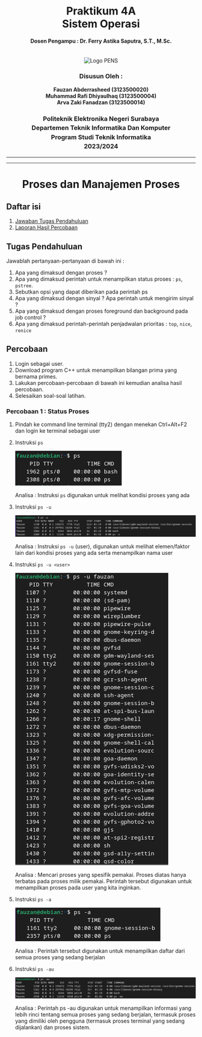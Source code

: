 <div align="center">
  <h1 style="text-align: center;font-weight: bold">Praktikum 4A<br>Sistem Operasi</h1>
  <h4 style="text-align: center;">Dosen Pengampu : Dr. Ferry Astika Saputra, S.T., M.Sc.</h4>
</div>
<br />
<div align="center">
  <img src="https://upload.wikimedia.org/wikipedia/id/4/44/Logo_PENS.png" alt="Logo PENS">
  <h3 style="text-align: center;">Disusun Oleh : </h3>
  <p style="text-align: center;">
    <strong>Fauzan Abderrasheed (3123500020) </strong><br>
    <strong>Muhammad Rafi Dhiyaulhaq (3123500004) </strong><br>
    <strong>Arva Zaki Fanadzan (3123500014)</strong>
  </p>
<h3 style="text-align: center;line-height: 1.5">Politeknik Elektronika Negeri Surabaya<br>Departemen Teknik Informatika Dan Komputer<br>Program Studi Teknik Informatika<br>2023/2024</h3>
  <hr><hr>
</div>

<h1 style="text-align: center;font-weight: bold">Proses dan Manajemen Proses</h1>

## Daftar isi
1. [Jawaban Tugas Pendahuluan](#tugas-pendahuluan)
2. [Laporan Hasil Percobaan](#percobaan)

## Tugas Pendahuluan
Jawablah pertanyaan-pertanyaan di bawah ini :
1. Apa yang dimaksud dengan proses ?
2. Apa yang dimaksud perintah untuk menampilkan status proses :
    `ps`, `pstree`.
3. Sebutkan opsi yang dapat diberikan pada perintah ps
4. Apa yang dimaksud dengan sinyal ? Apa perintah untuk mengirim sinyal ?
5. Apa yang dimaksud dengan proses foreground dan background pada job control ?
6. Apa yang dimaksud perintah-perintah penjadwalan prioritas :
    `top`, `nice`, `renice`

## Percobaan
1. Login sebagai user.
2. Download program C++ untuk menampilkan bilangan prima yang bernama
primes.
3. Lakukan percobaan-percobaan di bawah ini kemudian analisa hasil percobaan.
4. Selesaikan soal-soal latihan.

### Percobaan 1 : Status Proses

1. Pindah ke command line terminal (tty2) dengan menekan Ctrl+Alt+F2 
dan login ke terminal sebagai user

2. Instruksi `ps`

    ![App Screenshot](img/ps.png)

    Analisa : 
    Instruksi `ps` digunakan untuk melihat kondisi proses yang ada 

3. Instruksi `ps -u`

    ![App Screenshot](img/ps-u.png)

    Analisa : 
    Instruksi `ps -u` (user), digunakan untuk melihat elemen/faktor lain dari kondisi proses yang ada serta menampilkan nama user

4. Instruksi `ps -u <user>`

    ![App Screenshot](img/ps-u-user.png)

    Analisa :
    Mencari proses yang spesifik pemakai. Proses diatas hanya terbatas pada proses milik pemakai. Perintah tersebut digunakan untuk menampilkan proses pada user yang kita inginkan.

5. Instruksi `ps -a`

    ![App Screenshot](img/ps-a.png)

    Analisa :
    Perintah tersebut digunakan untuk menampilkan daftar dari semua proses yang sedang berjalan

6. Instruksi `ps -au`

    ![App Screenshot](img/ps-au.png)

    Analisa :
    Perintah ps -au digunakan untuk menampilkan informasi yang lebih rinci tentang semua proses yang sedang berjalan, termasuk proses yang dimiliki oleh pengguna (termasuk proses terminal yang sedang dijalankan) dan proses sistem.


